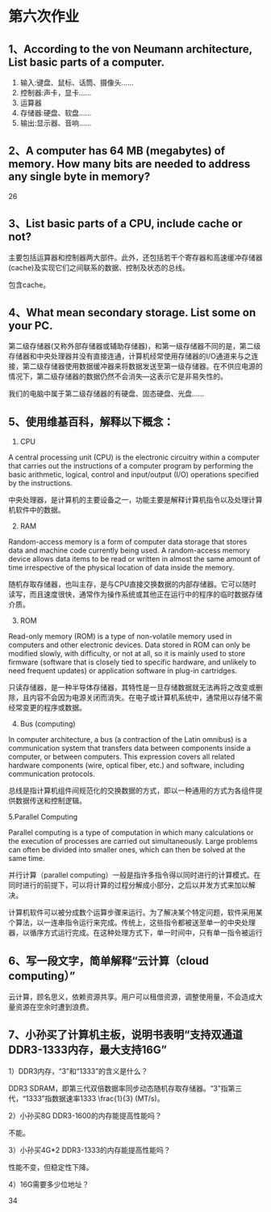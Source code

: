 # 第六次作业

## 1、According to the von Neumann architecture, List basic parts of a computer.

1. 输入:键盘、鼠标、话筒、摄像头……
2. 控制器:声卡，显卡……
3. 运算器
4. 存储器:硬盘、软盘……
5. 输出:显示器、音响……

## 2、A computer has 64 MB (megabytes) of memory. How many bits are needed to address any single byte in memory?

26

## 3、List basic parts of a CPU, include cache or not?

主要包括运算器和控制器两大部件。此外，还包括若干个寄存器和高速缓冲存储器(cache)及实现它们之间联系的数据、控制及状态的总线。

包含cache。

## 4、What mean secondary storage. List some on your PC. 

第二级存储器(又称外部存储器或辅助存储器)，和第一级存储器不同的是，第二级存储器和中央处理器并没有直接连通，计算机经常使用存储器的I/O通道来与之连接，第二级存储器使用数据缓冲器来将数据发送至第一级存储器。在不供应电源的情况下，第二级存储器的数据仍然不会消失—这表示它是非易失性的。

我们的电脑中属于第二级存储器的有硬盘、固态硬盘、光盘……

## 5、使用维基百科，解释以下概念：

1. CPU

A central processing unit (CPU) is the electronic circuitry within a computer that carries out the instructions of a computer program by performing the basic arithmetic, logical, control and input/output (I/O) operations specified by the instructions. 

中央处理器，是计算机的主要设备之一，功能主要是解释计算机指令以及处理计算机软件中的数据。

2. RAM 

Random-access memory is a form of computer data storage that stores data and machine code currently being used. A random-access memory device allows data items to be read or written in almost the same amount of time irrespective of the physical location of data inside the memory. 

随机存取存储器，也叫主存，是与CPU直接交换数据的内部存储器。它可以随时读写，而且速度很快，通常作为操作系统或其他正在运行中的程序的临时数据存储介质。

3. ROM

Read-only memory (ROM) is a type of non-volatile memory used in computers and other electronic devices. Data stored in ROM can only be modified slowly, with difficulty, or not at all, so it is mainly used to store firmware (software that is closely tied to specific hardware, and unlikely to need frequent updates) or application software in plug-in cartridges.

只读存储器，是一种半导体存储器，其特性是一旦存储数据就无法再将之改变或删除，且内容不会因为电源关闭而消失。在电子或计算机系统中，通常用以存储不需经常变更的程序或数据。

4. Bus (computing)

In computer architecture, a bus (a contraction of the Latin omnibus) is a communication system that transfers data between components inside a computer, or between computers. This expression covers all related hardware components (wire, optical fiber, etc.) and software, including communication protocols.

总线是指计算机组件间规范化的交换数据的方式，即以一种通用的方式为各组件提供数据传送和控制逻辑。

5.Parallel Computing

Parallel computing is a type of computation in which many calculations or the execution of processes are carried out simultaneously. Large problems can often be divided into smaller ones, which can then be solved at the same time. 

并行计算（parallel computing）一般是指许多指令得以同时进行的计算模式。在同时进行的前提下，可以将计算的过程分解成小部分，之后以并发方式来加以解决。

计算机软件可以被分成数个运算步骤来运行。为了解决某个特定问题，软件采用某个算法，以一连串指令运行来完成。传统上，这些指令都被送至单一的中央处理器，以循序方式运行完成。在这种处理方式下，单一时间中，只有单一指令被运行

## 6、写一段文字，简单解释“云计算（cloud computing）”

云计算，顾名思义，依赖资源共享。用户可以租借资源，调整使用量，不会造成大量资源在空余时遭到浪费。

## 7、小孙买了计算机主板，说明书表明“支持双通道DDR3-1333内存，最大支持16G”

1）DDR3内存，“3”和“1333”的含义是什么？

DDR3 SDRAM，即第三代双倍数据率同步动态随机存取存储器。“3”指第三代，“1333”指数据速率1333 \frac{1}{3} (MT/s)。

2）小孙买8G DDR3-1600的内存能提高性能吗？

不能。

3）小孙买4G*2 DDR3-1333的内存能提高性能吗？

性能不变，但稳定性下降。

4）16G需要多少位地址？

34
